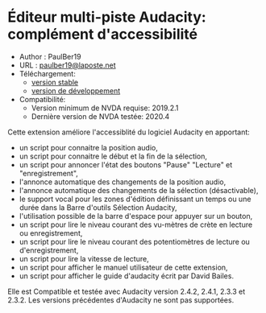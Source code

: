 # Éditeur multi-piste Audacity: complément d'accessibilité #
* Author : PaulBer19
* URL : paulber19@laposte.net
* Téléchargement:
	* [version stable][1]
	* [version de développement][2]
* Compatibilité:
	* Version minimum de NVDA requise: 2019.2.1
	* Dernière version de NVDA testée: 2020.4


Cette extension améliore l'accessiblité du logiciel Audacity en apportant:

* un script pour connaitre la position audio,
* un script pour connaitre le début et la fin de la sélection,
* un script pour annoncer l'état des boutons "Pause" "Lecture" et "enregistrement",
* l'annonce automatique des changements de la position audio,
* l'annonce automatique des changements de la sélection (désactivable),
* le support vocal pour les zones d'édition définissant un temps ou une durée dans la Barre d'outils Sélection Audacity,
* l'utilisation possible de la barre d'espace pour appuyer sur un bouton,
* un script pour lire le niveau courant des vu-mètres de crète en lecture ou enregistrement,
* un script pour lire le niveau courant des potentiomètres de lecture ou d'enregistrement,
* un script pour lire la vitesse de lecture,
* un script pour afficher le manuel utilisateur de cette extension,
* un script pour afficher le guide d'audacity écrit par David Bailes.


Elle est Compatible et testée avec Audacity version 2.4.2, 2.4.1, 2.3.3 et 2.3.2. Les versions précédentes d'Audacity ne sont pas supportées.

[1]: https://github.com/paulber007/AllMyNVDAAddons/raw/master/audacityAccessEnhancement/audacityAccessEnhancement-2.3.nvda-addon
[2]: https://github.com/paulber007/AllMyNVDAAddons/tree/master/audacityAccessEnhancement/dev

